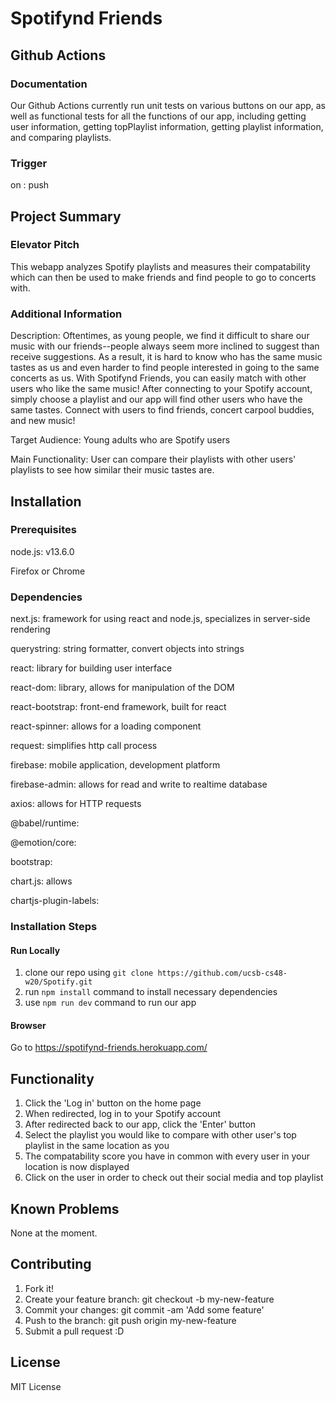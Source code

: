 # Spotifynd Friends

## Github Actions
### Documentation
Our Github Actions currently run unit tests on various buttons on our app, as well as functional tests for all the functions of our app, including getting user information, getting topPlaylist information, getting playlist information, and comparing playlists.
### Trigger
on : push
## Project Summary
### Elevator Pitch  
This webapp analyzes Spotify playlists and measures their compatability which can then be used to make friends and find people to go to concerts with.

### Additional Information  
Description: Oftentimes, as young people, we find it difficult to share our music with our friends--people always seem more inclined to suggest than receive suggestions. As a result, it is hard to know who has the same music tastes as us and even harder to find people interested in going to the same concerts as us. With Spotifynd Friends, you can easily match with other users who like the same music! After connecting to your Spotify account, simply choose a playlist and our app will find other users who have the same tastes. Connect with users to find friends, concert carpool buddies, and new music!

Target Audience: Young adults who are Spotify users

Main Functionality: User can compare their playlists with other users' playlists to see how similar their music tastes are. 

## Installation
### Prerequisites
node.js: v13.6.0

Firefox or Chrome

### Dependencies  
next.js: framework for using react and node.js, specializes in server-side rendering

querystring: string formatter, convert objects into strings

react: library for building user interface

react-dom: library, allows for manipulation of the DOM

react-bootstrap: front-end framework, built for react

react-spinner: allows for a loading component

request: simplifies http call process

firebase: mobile application, development platform

firebase-admin: allows for read and write to realtime database

axios: allows for HTTP requests

@babel/runtime:

@emotion/core:

bootstrap:

chart.js: allows 

chartjs-plugin-labels:


### Installation Steps

#### Run Locally
1. clone our repo using `git clone https://github.com/ucsb-cs48-w20/Spotify.git`
2. run `npm install` command to install necessary dependencies
3. use `npm run dev` command to run our app

#### Browser
Go to https://spotifynd-friends.herokuapp.com/

## Functionality
1. Click the 'Log in' button on the home page
2. When redirected, log in to your Spotify account
3. After redirected back to our app, click the 'Enter' button
4. Select the playlist you would like to compare with other user's top playlist in the same location as you
5. The compatability score you have in common with every user in your location is now displayed 
6. Click on the user in order to check out their social media and top playlist

## Known Problems
None at the moment.

## Contributing
1. Fork it!  
2. Create your feature branch: git checkout -b my-new-feature  
3. Commit your changes: git commit -am 'Add some feature'  
4. Push to the branch: git push origin my-new-feature  
5. Submit a pull request :D  

## License
MIT License


